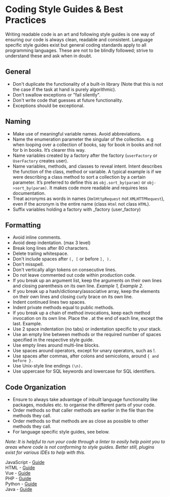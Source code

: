 # Coding Style Guides & Best Practices

Writing readable code is an art and following style guides is one way of ensuring our code is always clean, readable and consistent. Language specific style guides exist but general coding standards apply to all programming languages. These are not to be blindly followed; strive to understand these and ask when in doubt.

## General
-   Don't duplicate the functionality of a built-in library (Note that this is not the case if the task at hand is purely algorithmic).
-   Don't swallow exceptions or "fail silently".
-   Don't write code that guesses at future functionality.
-   Exceptions should be exceptional.

## Naming

-   Make use of meaningful variable names. Avoid abbreviations.
-   Name the enumeration parameter the singular of the collection. e.g when looping over a collection of books, say for book in books and not for b in books. It’s clearer this way.
-   Name variables created by a factory after the factory (`userFactory` or `UserFactory` creates user).
-   Name variables, methods, and classes to reveal intent. Intent describes the function of the class, method or variable. A typical example is if we were describing a class method to sort a collection by a certain parameter. It’s preferred to define this as `obj.sort_by(param)` or `obj->sort_by(param)`. It makes code more readable and requires less documentation.
-   Treat acronyms as words in names (`XmlHttpRequest` not `XMLHTTPRequest`), even if the acronym is the entire name (class `Html` not class `HTML`).
-   Suffix variables holding a factory with _factory (user_factory)

## Formatting

-   Avoid inline comments.
-   Avoid deep indentation. (max 3 level)
-   Break long lines after 80 characters.
-   Delete trailing whitespace.
-   Don't include spaces after `(, [` or before `], ).`
-   Don't misspell.
-   Don't vertically align tokens on consecutive lines.
-   Do not leave commented out code within production code.
-   If you break up an argument list, keep the arguments on their own lines and closing parenthesis on its own line. *Example 1, Example 2.*
-   If you break up a hash/dictionary/associative array, keep the elements on their own lines and closing curly brace on its own line.
-   Indent continued lines two spaces.
-   Indent private methods equal to public methods.
-   If you break up a chain of method invocations, keep each method invocation on its own line. Place the . at the end of each line, except the last. Example.
-   Use 2 space indentation (no tabs) or indentation specific to your stack.
-   Use an empty line between methods or the required number of spaces specified in the respective style guide.
-   Use empty lines around multi-line blocks.
-   Use spaces around operators, except for unary operators, such as !.
-   Use spaces after commas, after colons and semicolons, around `{ and before }.`
-   Use Unix-style line endings `(\n).`
-   Use uppercase for SQL keywords and lowercase for SQL identifiers.

    
## Code Organization

-   Ensure to always take advantage of inbuilt language functionality like packages, modules etc. to organise the different parts of your code.
-   Order methods so that caller methods are earlier in the file than the methods they call.
-   Order methods so that methods are as close as possible to other methods they call.
-   For language specific style guides, see below.
    
*Note: It is helpful to run your code through a linter to easily help point you to areas where code is not conforming to style guides. Better still, plugins exist for various IDEs to help with this.*

JavaScript - [Guide](https://eslint.org/docs/rules/)  
HTML - [Guide](https://www.w3schools.com/html/html5_syntax.asp)   
Vue - [Guide](https://eslint.vuejs.org/rules/)  
PHP - [Guide](https://www.php-fig.org/psr/psr-2/)  
Python - [Guide](https://www.python.org/dev/peps/pep-0008/)  
Java - [Guide](https://google.github.io/styleguide/javaguide.html)  


